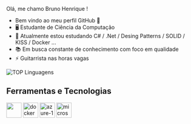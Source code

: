 

Olá, me chamo Bruno Henrique ! 
 - Bem vindo ao meu perfil GitHub 👋
 - 🖥️ Estudante de Ciência da Computação 
 - 🌱 Atualmente estou estudando C# / .Net / Desing Patterns / SOLID / KISS / Docker   ...
 - 📚 Em busca constante de conhecimento com foco em qualidade
 - ⚡ Guitarrista nas  horas vagas 

![TOP Linguagens](https://github-readme-stats.vercel.app/api/top-langs/?username=Bruno02199rj&layout=compact&theme=dracula)

## Ferramentas e Tecnologias
<img loading="lazy" src="https://cdn.jsdelivr.net/gh/devicons/devicon/icons/linux/linux-original.svg" width="40" height="40"/> <img loading="lazy" src="https://img.icons8.com/color/48/docker.png" alt="docker" width="40" height="40" /> <img width="40" height="40" src="https://img.icons8.com/fluency/48/azure-1.png" alt="azure-1"/> <img width="40" height="40" src="https://img.icons8.com/color/48/microsoft-sql-server.png" alt="microsoft-sql-server"/>

